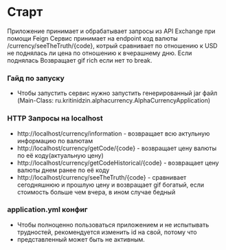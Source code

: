 # Старт
Приложение принимает и обрабатывает запросы из API Exchange при помощи Feign
Сервис принимает на endpoint код валюты /currency/seeTheTruth/{code}, котрый сравнивает
по отношению к USD не поднялась ли цена по отношению к вчерашнему дню. Если поднялась
Возвращает gif rich если нет то break.

### Гайд по запуску
* Чтобы запустить сервис нужно запустить генерированный jar файл (Main-Class: ru.kritinidzin.alphacurrency.AlphaCurrencyApplication)

### HTTP Запросы на localhost
* http://localhost/currency/information - возвращает всю актульную информацию по валютам
* http://localhost/currency/getCode/{code} - возвращает цену валюты по её коду(актуальную цену)
* http://localhost/currency/getCodeHistorical/{code} - возвращает цену валюты днем ранее по её коду
* http://localhost/currency/seeTheTruth/{code} - сравнивает сегодняшнюю и прошлую цену и возвращает gif богатый, если стоимость больше чем вчера, в ином случае бедный

### application.yml конфиг
* Чтобы полноценно пользоваться приложением и не испытывать трудностей, рекомендуется изменить id на свой, потому что
* представленный может быть не активным.